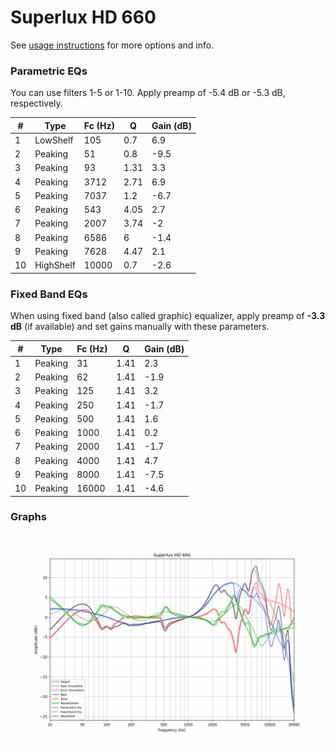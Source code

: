 # Superlux HD 660
See [usage instructions](https://github.com/jaakkopasanen/AutoEq#usage) for more options and info.

### Parametric EQs
You can use filters 1-5 or 1-10. Apply preamp of -5.4 dB or -5.3 dB, respectively.

|   # | Type      |   Fc (Hz) |    Q |   Gain (dB) |
|-----|-----------|-----------|------|-------------|
|   1 | LowShelf  |       105 | 0.7  |         6.9 |
|   2 | Peaking   |        51 | 0.8  |        -9.5 |
|   3 | Peaking   |        93 | 1.31 |         3.3 |
|   4 | Peaking   |      3712 | 2.71 |         6.9 |
|   5 | Peaking   |      7037 | 1.2  |        -6.7 |
|   6 | Peaking   |       543 | 4.05 |         2.7 |
|   7 | Peaking   |      2007 | 3.74 |        -2   |
|   8 | Peaking   |      6586 | 6    |        -1.4 |
|   9 | Peaking   |      7628 | 4.47 |         2.1 |
|  10 | HighShelf |     10000 | 0.7  |        -2.6 |

### Fixed Band EQs
When using fixed band (also called graphic) equalizer, apply preamp of **-3.3 dB** (if available) and set gains manually with these parameters.

|   # | Type    |   Fc (Hz) |    Q |   Gain (dB) |
|-----|---------|-----------|------|-------------|
|   1 | Peaking |        31 | 1.41 |         2.3 |
|   2 | Peaking |        62 | 1.41 |        -1.9 |
|   3 | Peaking |       125 | 1.41 |         3.2 |
|   4 | Peaking |       250 | 1.41 |        -1.7 |
|   5 | Peaking |       500 | 1.41 |         1.6 |
|   6 | Peaking |      1000 | 1.41 |         0.2 |
|   7 | Peaking |      2000 | 1.41 |        -1.7 |
|   8 | Peaking |      4000 | 1.41 |         4.7 |
|   9 | Peaking |      8000 | 1.41 |        -7.5 |
|  10 | Peaking |     16000 | 1.41 |        -4.6 |

### Graphs
![](./Superlux%20HD%20660.png)
